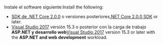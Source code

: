 <span data-ttu-id="d98ed-101">Instale el software siguiente:</span><span class="sxs-lookup"><span data-stu-id="d98ed-101">Install the following:</span></span>

* <span data-ttu-id="d98ed-102">[SDK de .NET Core 2.0.0](https://dot.net/core) o versiones posteriores</span><span class="sxs-lookup"><span data-stu-id="d98ed-102">[.NET Core 2.0.0 SDK](https://dot.net/core) or later.</span></span>
* <span data-ttu-id="d98ed-103">[Visual Studio 2017](https://www.visualstudio.com/downloads/) versión 15.3 o posterior con la carga de trabajo **ASP.NET y desarrollo web**</span><span class="sxs-lookup"><span data-stu-id="d98ed-103">[Visual Studio 2017](https://www.visualstudio.com/downloads/) version 15.3 or later with the **ASP.NET and web development** workload.</span></span>
